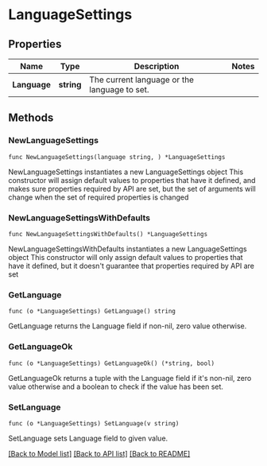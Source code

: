 # LanguageSettings

## Properties

Name | Type | Description | Notes
------------ | ------------- | ------------- | -------------
**Language** | **string** | The current language or the language to set. | 

## Methods

### NewLanguageSettings

`func NewLanguageSettings(language string, ) *LanguageSettings`

NewLanguageSettings instantiates a new LanguageSettings object
This constructor will assign default values to properties that have it defined,
and makes sure properties required by API are set, but the set of arguments
will change when the set of required properties is changed

### NewLanguageSettingsWithDefaults

`func NewLanguageSettingsWithDefaults() *LanguageSettings`

NewLanguageSettingsWithDefaults instantiates a new LanguageSettings object
This constructor will only assign default values to properties that have it defined,
but it doesn't guarantee that properties required by API are set

### GetLanguage

`func (o *LanguageSettings) GetLanguage() string`

GetLanguage returns the Language field if non-nil, zero value otherwise.

### GetLanguageOk

`func (o *LanguageSettings) GetLanguageOk() (*string, bool)`

GetLanguageOk returns a tuple with the Language field if it's non-nil, zero value otherwise
and a boolean to check if the value has been set.

### SetLanguage

`func (o *LanguageSettings) SetLanguage(v string)`

SetLanguage sets Language field to given value.



[[Back to Model list]](../README.md#documentation-for-models) [[Back to API list]](../README.md#documentation-for-api-endpoints) [[Back to README]](../README.md)


